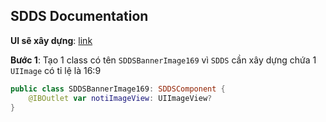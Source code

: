 ## SDDS Documentation

**UI sẽ xây dựng**: [link](https://github.com/cuong1112035/SD-IOS-document/blob/master/assets/Screen%20Shot%202019-05-20%20at%2015.20.59.png)

**Bước 1**: Tạo 1 class có tên `SDDSBannerImage169` vì `SDDS` cần xây dựng chứa 1 `UIImage` có tỉ lệ là 16:9
```swift
public class SDDSBannerImage169: SDDSComponent {
	@IBOutlet var notiImageView: UIImageView?
}
```


<!--stackedit_data:
eyJoaXN0b3J5IjpbMTg5ODM1MjcxMSwtNjg4OTM5MTUxLDE5MT
czMjY4NzksLTE0NDQxOTYyMTQsLTIwODg3NDY2MTJdfQ==
-->
